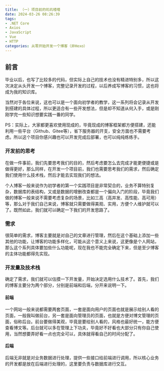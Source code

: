 ```yaml
---
title: （一）项目前的叽叽喳喳
date: 2024-03-26 08:26:39
tags: 
- .NET Core
- Axios
- JavaScript
- Vue
- HTTP
categories: 从零开始开发一个博客（非Hexo）
---
```


## 前言

毕业以后，也写了比较多的代码，但实际上自己的技术也没有精进特别多，所以这次决定从头开发一个博客，完整记录开发的过程，以后养成写博客的习惯，这也将成为我的知识库。

当然对于各位来说，这也可以是一个面向初学者的教学，这一系列将会记录从开发到搭建的具体过程，所以更适合有一些开发想法，但是却不知道从何入手，或是刚刚学完一些知识想要实践一番的同学。

PS：实际上，大家都更喜欢使用现成的，毕竟现成的博客框架都方便搭建，还能利用一些平台（Github、Gitee等），省下服务器的开支，安全方面也不需要考虑。所以这个项目你感兴趣也可以开发完成后部署，也可以纯纯练练手。

### 开发前的思考

在做一件事前，我们先要思考我们的目的，然后考虑要怎么去完成才能更便捷或是做得更好，那么同样，在开发一个项目前，我们也需要思考我们的需求，然后确定我们使用什么技术栈，然后才能去实现我们的想法。

个人博客一般来说作为初学者的第一个实践项目是非常契合的，业务不算特别复杂，数据库的表结构，又或是数据的增删改查都是一个偏向入门的阶段，毕竟我们做的博客一般来说不需要考虑复杂的场景，比如三高（高并发、高性能、高可用）等，那么对于我们自己来说，博客就只需要做得美观、实用，方便个人维护就可以了。既然如此，我们就可以确定一下我们的开发思路了。

### 需求

很简单的需求，博客主要就是对自己的文章进行管理，然后在这个基础上添加一些其他的功能，让博客的功能多样化，可能从这个意义上来说，这更像是个人网站，那么这个系列具体要加些什么功能呢，现在我也不能完全确定下来，但是至少博客的主体功能都得先实现。

### 开发量及技术栈

确定了需求，我们就可以估摸一下开发量，开始决定选用什么技术了。首先，我们的博客主要分为两个部分，分别是前端和后端，分开来说明一下。

#### 前端

一个网站一般来说都需要两套页面，一套是面向用户的页面也就是展示给别人看的页面，一般我叫做前台，另一套是面向管理员的页面，也就是方便对博文管理的页面，俗称后台。前台要做得美观，毕竟是要给别人看的，风格也最好统一，能方便查看博文等。后台就可以多在管理上下功夫，毕竟好不好看也大部分只有你自己使用，当然想要弄好看一点也完全可以，具体就得看自己的时间分配了。

#### 后端

后端无非就是对业务数据进行处理，提供一些接口给前端进行调用，所以核心业务的开发都是放在后端进行处理的，这里要负责与数据库进行交互。

